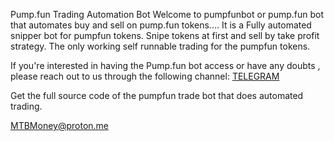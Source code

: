 Pump.fun Trading Automation Bot
Welcome to pumpfunbot or pump.fun bot that automates buy and sell on pump.fun tokens.... It is a Fully automated snipper bot for pumpfun tokens. Snipe tokens at first and sell by take profit strategy. The only working self runnable trading for the pumpfun tokens.

If you're interested in having the Pump.fun bot access or have any doubts , please reach out to us through the following channel:
[TELEGRAM](https://t.me/pump_fun_sniper_bot)

Get the full source code of the pumpfun trade bot that does automated trading.

MTBMoney@proton.me
